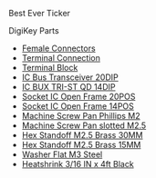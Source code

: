 Best Ever Ticker

DigiKey Parts
- [Female Connectors](http://www.digikey.com/scripts/DkSearch/dksus.dll?Detail&itemSeq=157214243&uq=635461202887300706)
- [Terminal Connection](http://www.digikey.com/scripts/DkSearch/dksus.dll?Detail&itemSeq=157214495&uq=635462139762490500)
- [Terminal Block](http://www.digikey.com/scripts/DkSearch/dksus.dll?Detail&itemSeq=157215420&uq=635462139762490500)
- [IC Bus Transceiver 20DIP](http://www.digikey.com/scripts/DkSearch/dksus.dll?Detail&itemSeq=157215869&uq=635462139762490500)
- [IC BUX TRI-ST QD 14DIP](http://www.digikey.com/scripts/DkSearch/dksus.dll?Detail&itemSeq=157266850&uq=635462139762490500)
- [Socket IC Open Frame 20POS](http://www.digikey.com/scripts/DkSearch/dksus.dll?Detail&itemSeq=157266853&uq=635462139762490500)
- [Socket IC Open Frame 14POS](http://www.digikey.com/scripts/DkSearch/dksus.dll?Detail&itemSeq=157266858&uq=635462139762490500)
- [Machine Screw Pan Phillips M2](http://www.digikey.com/scripts/DkSearch/dksus.dll?Detail&itemSeq=157266907&uq=635462139762490500)
- [Machine Screw Pan slotted M2.5](http://www.digikey.com/scripts/DkSearch/dksus.dll?Detail&itemSeq=157267098&uq=635462139762490500)
- [Hex Standoff M2.5 Brass 30MM](http://www.digikey.com/scripts/DkSearch/dksus.dll?Detail&itemSeq=157267110&uq=635462139762490500)
- [Hex Standoff M2.5 Brass 15MM](http://www.digikey.com/scripts/DkSearch/dksus.dll?Detail&itemSeq=157267123&uq=635462139762490500)
- [Washer Flat M3 Steel](http://www.digikey.com/scripts/DkSearch/dksus.dll?Detail&itemSeq=157267159&uq=635462139762490500)
- [Heatshrink 3/16 IN x 4ft Black](http://www.digikey.com/scripts/DkSearch/dksus.dll?Detail&itemSeq=157268852&uq=635462139762490500)
